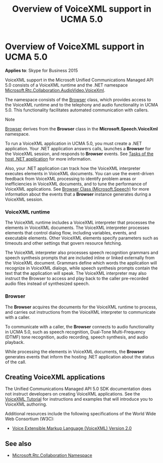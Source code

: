 ﻿---
title: Overview of VoiceXML support in UCMA 5.0
description: An overview of VoiceXML support in UCMA 5.0.
TOCTitle: Overview of VoiceXML support in UCMA 5.0
ms:assetid: 309069f8-2e0b-4afb-99b8-bae39aa1d53b
ms:mtpsurl: https://msdn.microsoft.com/library/Dn466120(v=office.16)
ms:contentKeyID: 65240063
ms.date: 07/27/2015
mtps_version: v=office.16
---

# Overview of VoiceXML support in UCMA 5.0

**Applies to**: Skype for Business 2015

VoiceXML support in the Microsoft Unified Communications Managed API 5.0 consists of a VoiceXML runtime and the .NET namespace [Microsoft.Rtc.Collaboration.AudioVideo.VoiceXml](/dotnet/api/microsoft.rtc.collaboration.audiovideo.voicexml?view=ucma-voice&preserve-view=true).

The namespace consists of the [Browser](/dotnet/api/microsoft.rtc.collaboration.audiovideo.voicexml.browser?view=ucma-voice&preserve-view=true) class, which provides access to the VoiceXML runtime and to the telephony and audio functionality in UCMA 5.0. This functionality facilitates automated communication with callers.

> [!NOTE]
> [Browser](https://msdn.microsoft.com/library/gg452712(v=office.16)) derives from the **Browser** class in the **Microsoft.Speech.VoiceXml** namespace.

To run a VoiceXML application in UCMA 5.0, you must create a .NET application. Your .NET application answers calls, launches a **Browser** for the VoiceXML session, and responds to **Browser** events. See [Tasks of the host .NET application](tasks-of-the-host-net-application.md) for more information.

Also, your .NET application can track how the VoiceXML interpreter executes elements in VoiceXML documents. You can use the event-driven feedback from VoiceXML processing to identify problem areas or inefficiencies in VoiceXML documents, and to tune the performance of VoiceXML applications. See [Browser Class (Microsoft.Speech)](https://msdn.microsoft.com/library/hh378332\(v=office.16\)) for more information about the events that a **Browser** instance generates during a VoiceXML session.

### VoiceXML runtime

The VoiceXML runtime includes a VoiceXML interpreter that processes the elements in VoiceXML documents. The VoiceXML interpreter processes elements that control dialog flow, including variables, events, and executable elements. Other VoiceXML elements specify parameters such as timeouts and other settings that govern resource fetching.

The VoiceXML interpreter also processes speech recognition grammars and speech synthesis prompts that are included inline or linked externally from the VoiceXML document. Grammars define which words the application will recognize in VoiceXML dialogs, while speech synthesis prompts contain the text that the application will speak. The VoiceXML interpreter may also instruct the Browser to access and play back to the caller pre-recorded audio files instead of synthesized speech.

### Browser

The **Browser** acquires the documents for the VoiceXML runtime to process, and carries out instructions from the VoiceXML interpreter to communicate with a caller.

To communicate with a caller, the **Browser** connects to audio functionality in UCMA 5.0, such as speech recognition, Dual-Tone Multi-Frequency (DTMF) tone recognition, audio recording, speech synthesis, and audio playback.

While processing the elements in VoiceXML documents, the **Browser** generates events that inform the hosting .NET application about the status of the call.

## Creating VoiceXML applications

The Unified Communications Managed API 5.0 SDK documentation does not instruct developers on creating VoiceXML applications. See the [VoiceXML Tutorial](/previous-versions/office/developer/speech-technologies/ff769501(v=msdn.10)) for instructions and examples that will introduce you to VoiceXML authoring.

Additional resources include the following specifications of the World Wide Web Consortium (W3C):

- [Voice Extensible Markup Language (VoiceXML) Version 2.0](https://www.w3.org/tr/2004/rec-voicexml20-20040316/)

## See also

- [Microsoft.Rtc.Collaboration Namespace](/dotnet/api/microsoft.rtc.collaboration?view=ucma-api-5.0&preserve-view=true)